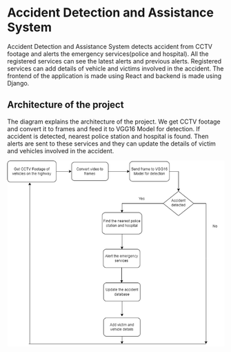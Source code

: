 # Accident Detection and Assistance System 

Accident Detection and Assistance System detects accident from CCTV footage and alerts the emergency services(police and hospital). All the registered services can see the latest alerts and previous alerts. Registered services can add details of vehicle and victims involved in the accident. The frontend of the application is made using React and backend is made using Django.

## Architecture of the project

The diagram explains the architecture of the project. We get CCTV footage and convert it to frames and feed it to VGG16 Model for detection. If accident is detected, nearest police station and hospital is found. Then alerts are sent to these services and they can update the details of victim and vehicles involved in the accident.

![Login](https://github.com/MayaSatishRao/Accident-Detection-and-Assistance-System/blob/master/project_architecture.png)
